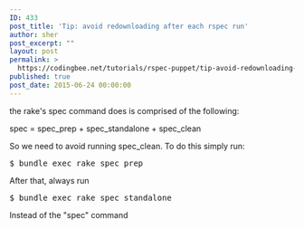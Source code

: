 ```yaml
---
ID: 433
post_title: 'Tip: avoid redownloading after each rspec run'
author: sher
post_excerpt: ""
layout: post
permalink: >
  https://codingbee.net/tutorials/rspec-puppet/tip-avoid-redownloading-after-each-rspec-run
published: true
post_date: 2015-06-24 00:00:00
---
```

the rake's spec command does is comprised of the following:

spec = spec_prep + spec_standalone + spec_clean

So we need to avoid running spec_clean. To do this simply run:

<pre>$ bundle exec rake spec_prep</pre>

After that, always run


<pre>$ bundle exec rake spec_standalone</pre>

Instead of the "spec" command